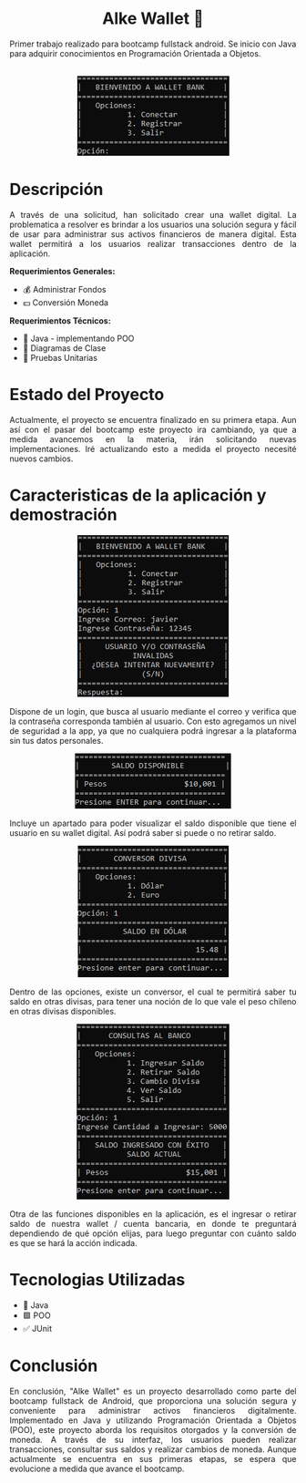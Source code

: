 <div align="center" >
  <h1>Alke Wallet 🏦</h1>
</div>
Primer trabajo realizado para bootcamp fullstack android. Se inicio con Java para adquirir conocimientos en Programación Orientada a Objetos.
<div align="center" >
</br>

   ![Imagen](https://github.com/Jalcantaracanto/WalletJava/blob/master/assets/img/MenuInicial.png)
   
</div>

# Descripción
<p align="justify">
A través de una solicitud, han solicitado crear una wallet digital. La problematica a resolver es brindar a los usuarios una solución segura y fácil de usar para administrar sus activos financieros de manera digital. Esta wallet permitirá a los usuarios realizar transacciones dentro de la aplicación.
</p>


<strong>Requerimientos Generales:</strong>

 <ul>
    <li>
    💰 Administrar Fondos
    </li>
    <li>
     💵 Conversión Moneda
   </li>
 </ul>
<strong>Requerimientos Técnicos:</strong>

 <ul>
    <li>
    📓 Java - implementando POO
    </li>
    <li>
     📝 Diagramas de Clase
   </li>
   <li>
     🧪 Pruebas Unitarias
   </li>
 </ul>

# Estado del Proyecto
<p align="justify">
Actualmente, el proyecto se encuentra finalizado en su primera etapa. Aun así con el pasar del bootcamp este proyecto ira cambiando, ya que a medida avancemos en la materia, irán solicitando nuevas implementaciones. Iré actualizando esto a medida el proyecto necesité nuevos cambios.
</p>

# Caracteristicas de la aplicación y demostración


<div align="center" >

   ![Demostración1](https://github.com/Jalcantaracanto/WalletJava/blob/master/assets/img/muestra1.png)

  <p align="justify"> Dispone de un login, que busca al usuario mediante el correo y verifica que la contraseña corresponda también al usuario. Con esto agregamos un nivel de seguridad a la app, ya que no cualquiera podrá ingresar a la plataforma sin tus datos personales.</p>

![Demostración2](https://github.com/Jalcantaracanto/WalletJava/blob/master/assets/img/muestra2.png)

<p align="justify">Incluye un apartado para poder visualizar el saldo disponible que tiene el usuario en su wallet digital. Así podrá saber si puede o no retirar saldo.</p>


![Demostración3](https://github.com/Jalcantaracanto/WalletJava/blob/master/assets/img/muestra4.png)

<p align="justify">Dentro de las opciones, existe un conversor, el cual te permitirá saber tu saldo en otras divisas, para tener una noción de lo que vale el peso chileno en otras divisas disponibles.</p>

![Demostración4](https://github.com/Jalcantaracanto/WalletJava/blob/master/assets/img/muestra3.png)

<p align="justify">Otra de las funciones disponibles en la aplicación, es el ingresar o retirar saldo de nuestra wallet / cuenta bancaria, en donde te preguntará dependiendo de qué opción elijas, para luego preguntar con cuánto saldo es que se hará la acción indicada.</p>

</div>

# Tecnologias Utilizadas
 <ul>
    <li>
    📓 Java
    </li>
    <li>
     🟩 POO
   </li>
   <li>
     ✅ JUnit
   </li>
 </ul>

# Conclusión

<p align="justify">
En conclusión, "Alke Wallet" es un proyecto desarrollado como parte del bootcamp fullstack de Android, que proporciona una solución segura y conveniente para administrar activos financieros digitalmente. Implementado en Java y utilizando Programación Orientada a Objetos (POO), este proyecto aborda los requisitos otorgados y la conversión de moneda. A través de su interfaz, los usuarios pueden realizar transacciones, consultar sus saldos y realizar cambios de moneda. Aunque actualmente se encuentra en sus primeras etapas, se espera que evolucione a medida que avance el bootcamp.
</p>

<!--
*[Acceso al proyecto](#acceso-proyecto)
s
*[Conclusión](#conclusión)
 -->
